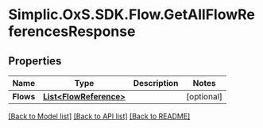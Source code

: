 # Simplic.OxS.SDK.Flow.GetAllFlowReferencesResponse

## Properties

Name | Type | Description | Notes
------------ | ------------- | ------------- | -------------
**Flows** | [**List&lt;FlowReference&gt;**](FlowReference.md) |  | [optional] 

[[Back to Model list]](../README.md#documentation-for-models) [[Back to API list]](../README.md#documentation-for-api-endpoints) [[Back to README]](../README.md)

